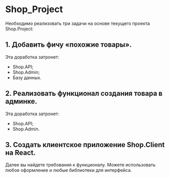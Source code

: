 # Shop_Project 

Необходимо реализовать три задачи на основе текущего проекта Shop.Project:

## 1. Добавить фичу «похожие товары».

Эта доработка затронет:

- Shop.API;
- Shop.Admin;
- Базу данных.

## 2. Реализовать функционал создания товара в админке.

Эта доработка затронет:

- Shop.API;
- Shop.Admin.

## 3. Создать клиентское приложение Shop.Client на React.

Далее вы найдете требования к функционалу. Можете использовать любое оформление и любые библиотеки для интерфейса.
